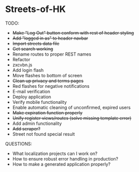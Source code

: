 Streets-of-HK
=============

TODO:

- ~~Make "Log Out" button conform with rest of header styling~~
- ~~Add "logged in as" to header navbar~~
- ~~Import streets data file~~
- ~~Get search working~~
- Rename routes to proper REST names
- Refactor
- zxcvbn.js
- Add login flash
- Move flashes to bottom of screen
- ~~Clean up privacy and terms pages~~
- Red flashes for negative notifications
- E-mail verification
- Deploy application
- Verify mobile functionality
- Enable automatic cleaning of unconfirmed, expired users
- ~~Make expiration function properly~~
- ~~Unify register views/routes (solve missing template error)~~
- Add admin functionality
- ~~Add scraper?~~
- Street not found special result

QUESTIONS:
- What localization projects can I work on?
- How to ensure robust error handling in production?
- How to make a generated application properly?
